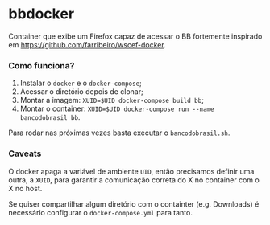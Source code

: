 # bbdocker
Container que exibe um Firefox capaz de acessar o BB fortemente inspirado em https://github.com/farribeiro/wscef-docker.

### Como funciona?
1. Instalar o `docker` e o `docker-compose`;
2. Acessar o diretório depois de clonar;
3. Montar a imagem: `XUID=$UID docker-compose build bb`;
4. Montar o container: `XUID=$UID docker-compose run --name bancodobrasil bb`.

Para rodar nas próximas vezes basta executar o `bancodobrasil.sh`.

### Caveats
O docker apaga a variável de ambiente `UID`, então precisamos definir uma outra, a `XUID`, para garantir a comunicação correta do X no container com o X no host.

Se quiser compartilhar algum diretório com o containter (e.g. Downloads) é necessário configurar o `docker-compose.yml` para tanto.
